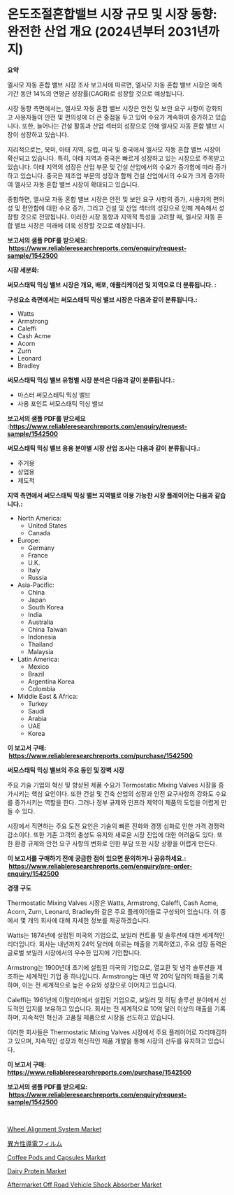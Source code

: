 <p><h1>온도조절혼합밸브 시장 규모 및 시장 동향: 완전한 산업 개요 (2024년부터 2031년까지)</h1></p><p><strong>요약</strong></p>
<p><p>엘사모 자동 혼합 밸브 시장 조사 보고서에 따르면, 엘사모 자동 혼합 밸브 시장은 예측 기간 동안 14%의 연평균 성장률(CAGR)로 성장할 것으로 예상됩니다.</p><p>시장 동향 측면에서는, 엘사모 자동 혼합 밸브 시장은 안전 및 보안 요구 사항이 강화되고 사용자들이 안전 및 편의성에 더 큰 중점을 두고 있어 수요가 계속하여 증가하고 있습니다. 또한, 늘어나는 건설 활동과 산업 섹터의 성장으로 인해 엘사모 자동 혼합 밸브 시장이 성장하고 있습니다.</p><p>지리적으로는, 북미, 아태 지역, 유럽, 미국 및 중국에서 엘사모 자동 혼합 밸브 시장이 확산되고 있습니다. 특히, 아태 지역과 중국은 빠르게 성장하고 있는 시장으로 주목받고 있습니다. 아태 지역의 성장은 산업 부문 및 건설 산업에서의 수요가 증가함에 따라 증가하고 있습니다. 중국은 제조업 부문의 성장과 함께 건설 산업에서의 수요가 크게 증가하여 엘사모 자동 혼합 밸브 시장이 확대되고 있습니다.</p><p>종합하면, 엘사모 자동 혼합 밸브 시장은 안전 및 보안 요구 사항의 증가, 사용자의 편의성 및 편안함에 대한 수요 증가, 그리고 건설 및 산업 섹터의 성장으로 인해 계속해서 성장할 것으로 전망됩니다. 이러한 시장 동향과 지역적 특성을 고려할 때, 엘사모 자동 혼합 밸브 시장은 미래에 더욱 성장할 것으로 예상됩니다.</p></p>
<p><strong>보고서의 샘플 PDF를 받으세요: &nbsp;<a href="https://www.reliableresearchreports.com/enquiry/request-sample/1542500">https://www.reliableresearchreports.com/enquiry/request-sample/1542500</a></strong></p>
<p><strong>시장 세분화:</strong></p>
<p><strong> 써모스태틱 믹싱 밸브 시장은 개요, 배포, 애플리케이션 및 지역으로 더 분류됩니다. :</strong></p>
<p><strong>구성요소 측면에서는 써모스태틱 믹싱 밸브 시장은 다음과 같이 분류됩니다.:</strong></p>
<p><ul><li>Watts</li><li>Armstrong</li><li>Caleffi</li><li>Cash Acme</li><li>Acorn</li><li>Zurn</li><li>Leonard</li><li>Bradley</li></ul></p>
<p><strong> 써모스태틱 믹싱 밸브 유형별 시장 분석은 다음과 같이 분류됩니다.:</strong></p>
<p><ul><li>마스터 써모스태틱 믹싱 밸브</li><li>사용 포인트 써모스태틱 믹싱 밸브</li></ul></p>
<p><strong>보고서의 샘플 PDF를 받으세요 :<a href="https://www.reliableresearchreports.com/enquiry/request-sample/1542500">https://www.reliableresearchreports.com/enquiry/request-sample/1542500</a></strong></p>
<p><strong> 써모스태틱 믹싱 밸브 응용 분야별 시장 산업 조사는 다음과 같이 분류됩니다.:</strong></p>
<p><ul><li>주거용</li><li>상업용</li><li>제도적</li></ul></p>
<p><strong>지역 측면에서 써모스태틱 믹싱 밸브 지역별로 이용 가능한 시장 플레이어는 다음과 같습니다.:</strong></p>
<p><ul>
    <li>
        North America:
        <ul>
            <li>United States</li>
            <li>Canada</li>
        </ul>
    </li>
    <li>
        Europe:
        <ul>
            <li>Germany</li>
            <li>France</li>
            <li>U.K.</li>
            <li>Italy</li>
            <li>Russia</li>
        </ul>
    </li>
    <li>
        Asia-Pacific:
        <ul>
            <li>China</li>
            <li>Japan</li>
            <li>South Korea</li>
            <li>India</li>
            <li>Australia</li>
            <li>China Taiwan</li>
            <li>Indonesia</li>
            <li>Thailand</li>
            <li>Malaysia</li>
        </ul>
    </li>
    <li>
        Latin America:
        <ul>
            <li>Mexico</li>
            <li>Brazil</li>
            <li>Argentina Korea</li>
            <li>Colombia</li>
        </ul>
    </li>
    <li>
        Middle East & Africa:
        <ul>
            <li>Turkey</li>
            <li>Saudi</li>
            <li>Arabia</li>
            <li>UAE</li>
            <li>Korea</li>
        </ul>
    </li>
    </ul></p>
<p><strong>이 보고서 구매: &nbsp;<a href="https://www.reliableresearchreports.com/purchase/1542500">https://www.reliableresearchreports.com/purchase/1542500</a></strong></p>
<p><strong>써모스태틱 믹싱 밸브의 주요 동인 및 장벽 시장</strong></p>
<p><p>주요 기술 기업의 혁신 및 향상된 제품 수요가 Termostatic Mixing Valves 시장을 증가시키는 핵심 요인이다. 또한 건설 및 건축 산업의 성장과 안전 요구사항의 강화도 수요를 증가시키는 역할을 한다. 그러나 정부 규제와 인프라 제약이 제품의 도입을 어렵게 만들 수 있다.</p><p>시장에서 직면하는 주요 도전 요인은 기술의 빠른 진화와 경쟁 심화로 인한 가격 경쟁력 감소이다. 또한 기존 고객의 충성도 유지와 새로운 시장 진입에 대한 어려움도 있다. 또한 환경 규제와 안전 요구 사항의 변화로 인한 부담 또한 시장 상황을 어렵게 만든다.</p></p>
<p><strong>이 보고서를 구매하기 전에 궁금한 점이 있으면 문의하거나 공유하세요.: &nbsp;<a href="https://www.reliableresearchreports.com/enquiry/pre-order-enquiry/1542500">https://www.reliableresearchreports.com/enquiry/pre-order-enquiry/1542500</a></strong></p>
<p><strong>경쟁 구도</strong></p>
<p><p>Thermostatic Mixing Valves 시장은 Watts, Armstrong, Caleffi, Cash Acme, Acorn, Zurn, Leonard, Bradley와 같은 주요 플레이어들로 구성되어 있습니다. 이 중에서 몇 개의 회사에 대해 자세한 정보를 제공하겠습니다.</p><p>Watts는 1874년에 설립된 미국의 기업으로, 보일러 컨트롤 및 솔루션에 대한 세계적인 리더입니다. 회사는 내년까지 24억 달러에 이르는 매출을 기록하였고, 주요 성장 동력은 글로벌 보일러 시장에서의 우수한 입지에 기인합니다.</p><p>Armstrong는 1900년대 초기에 설립된 미국의 기업으로, 열교환 및 냉각 솔루션을 제조하는 세계적인 기업 중 하나입니다. Armstrong는 매년 약 20억 달러의 매출을 기록하며, 이는 전 세계적으로 높은 수요와 성장으로 이어지고 있습니다.</p><p>Caleffi는 1961년에 이탈리아에서 설립된 기업으로, 보일러 및 히팅 솔루션 분야에서 선도적인 입지를 보유하고 있습니다. 회사는 전 세계적으로 10억 달러 이상의 매출을 기록하며, 지속적인 혁신과 고품질 제품으로 시장을 선도하고 있습니다.</p><p>이러한 회사들은 Thermostatic Mixing Valves 시장에서 주요 플레이어로 자리매김하고 있으며, 지속적인 성장과 혁신적인 제품 개발을 통해 시장의 선두를 유지하고 있습니다.</p></p>
<p><strong>이 보고서 구매: &nbsp; <a href="https://www.reliableresearchreports.com/purchase/1542500">https://www.reliableresearchreports.com/purchase/1542500</a></strong></p>
<p><strong>보고서의 샘플 PDF를 받으세요: &nbsp;<a href="https://www.reliableresearchreports.com/enquiry/request-sample/1542500">https://www.reliableresearchreports.com/enquiry/request-sample/1542500</a></strong><strong></strong></p>
<p>&nbsp;</p>
<p><p><a href="https://view.publitas.com/reportprime-1/wheel-alignment-system-market-size-and-examines-its-market-scope-with-a-primary-focus-on-growth-opportunities-and-forecasted-trends-spanning-from-2024-to-2031/">Wheel Alignment System Market</a></p><p><a href="https://github.com/ycmtqqhvk3273/Market-Research-Report-List-1/blob/main/767774917288.md">異方性導電フィルム</a></p><p><a href="https://github.com/irfadac/Market-Research-Report-List-2/blob/main/coffee-pods-and-capsules-market.md">Coffee Pods and Capsules Market</a></p><p><a href="https://github.com/myacatherineblakecaczo9vcsw/Market-Research-Report-List-2/blob/main/dairy-protein-market.md">Dairy Protein Market</a></p><p><a href="https://issuu.com/reportprime-2/docs/aftermarket-off-road-vehicle-shock-absorber-market">Aftermarket Off Road Vehicle Shock Absorber Market</a></p></p>